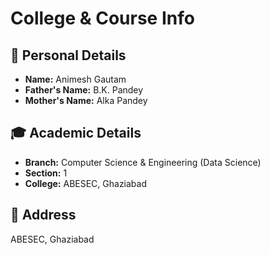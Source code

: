 # College & Course Info

## 👤 Personal Details
- **Name:** Animesh Gautam  
- **Father's Name:** B.K. Pandey  
- **Mother's Name:** Alka Pandey  

## 🎓 Academic Details
- **Branch:** Computer Science & Engineering (Data Science)  
- **Section:** 1  
- **College:** ABESEC, Ghaziabad  

## 📍 Address
ABESEC, Ghaziabad
